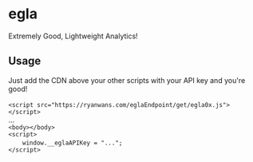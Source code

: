 # egla
Extremely Good, Lightweight Analytics!

## Usage
Just add the CDN above your other scripts with your API key and you're good!<br><br>
`<script src="https://ryanwans.com/eglaEndpoint/get/egla0x.js"></script>`<br>
...<br>
`<body></body>`<br>
`<script>`<br>
&emsp;&emsp;`window.__eglaAPIKey = "...";`<br>
`</script>`

